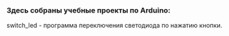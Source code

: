 ### Здесь собраны учебные проекты по Arduino:

switch_led - программа переключения светодиода по нажатию кнопки.
